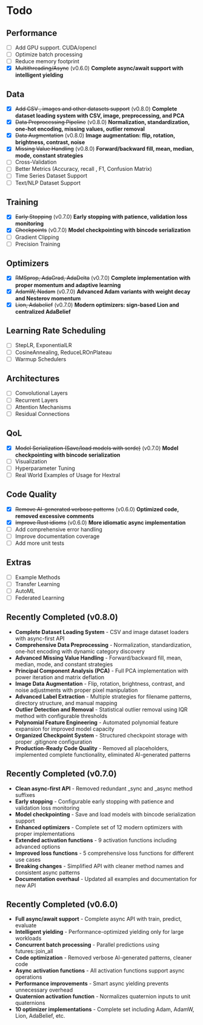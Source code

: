 # Todo

## Performance
- [ ] Add GPU support. CUDA/opencl
- [ ] Optimize batch processing
- [ ] Reduce memory footprint
- [x] ~~Multithreading/Async~~ (v0.6.0) **Complete async/await support with intelligent yielding**

## Data
- [x] ~~Add CSV , images and other datasets support~~ (v0.8.0) **Complete dataset loading system with CSV, image, preprocessing, and PCA**
- [x] ~~Data Preprocessing Pipeline~~ (v0.8.0) **Normalization, standardization, one-hot encoding, missing values, outlier removal**
- [x] ~~Data Augmentation~~ (v0.8.0) **Image augmentation: flip, rotation, brightness, contrast, noise**
- [x] ~~Missing Value Handling~~ (v0.8.0) **Forward/backward fill, mean, median, mode, constant strategies**
- [ ] Cross-Validation
- [ ] Better Metrics (Accuracy, recall , F1, Confusion Matrix)
- [ ] Time Series Dataset Support
- [ ] Text/NLP Dataset Support

## Training
- [x] ~~Early Stopping~~ (v0.7.0) **Early stopping with patience, validation loss monitoring**
- [x] ~~Checkpoints~~ (v0.7.0) **Model checkpointing with bincode serialization**
- [ ] Gradient Clipping
- [ ] Precision Training

## Optimizers
- [x] ~~RMSprop, AdaGrad, AdaDelta~~ (v0.7.0) **Complete implementation with proper momentum and adaptive learning**
- [x] ~~AdamW, Nadam~~ (v0.7.0) **Advanced Adam variants with weight decay and Nesterov momentum**
- [x] ~~Lion, Adabelief~~ (v0.7.0) **Modern optimizers: sign-based Lion and centralized AdaBelief**

## Learning Rate Scheduling
- [ ] StepLR, ExponentialLR
- [ ] CosineAnnealing, ReduceLROnPlateau
- [ ] Warmup Schedulers

## Architectures
- [ ] Convolutional Layers
- [ ] Recurrent Layers
- [ ] Attention Mechanisms
- [ ] Residual Connections

## QoL
- [x] ~~Model Serialization (Save/load models with serde)~~ (v0.7.0) **Model checkpointing with bincode serialization**
- [ ] Visualization
- [ ] Hyperparameter Tuning
- [ ] Real World Examples of Usage for Hextral

## Code Quality
- [x] ~~Remove AI-generated verbose patterns~~ (v0.6.0)  **Optimized code, removed excessive comments**
- [x] ~~Improve Rust idioms~~ (v0.6.0) **More idiomatic async implementation**
- [ ] Add comprehensive error handling
- [ ] Improve documentation coverage
- [ ] Add more unit tests

## Extras
- [ ] Example Methods
- [ ] Transfer Learning
- [ ] AutoML
- [ ] Federated Learning

## Recently Completed (v0.8.0)
- **Complete Dataset Loading System** - CSV and image dataset loaders with async-first API
- **Comprehensive Data Preprocessing** - Normalization, standardization, one-hot encoding with dynamic category discovery
- **Advanced Missing Value Handling** - Forward/backward fill, mean, median, mode, and constant strategies
- **Principal Component Analysis (PCA)** - Full PCA implementation with power iteration and matrix deflation
- **Image Data Augmentation** - Flip, rotation, brightness, contrast, and noise adjustments with proper pixel manipulation
- **Advanced Label Extraction** - Multiple strategies for filename patterns, directory structure, and manual mapping
- **Outlier Detection and Removal** - Statistical outlier removal using IQR method with configurable thresholds
- **Polynomial Feature Engineering** - Automated polynomial feature expansion for improved model capacity
- **Organized Checkpoint System** - Structured checkpoint storage with proper .gitignore configuration
- **Production-Ready Code Quality** - Removed all placeholders, implemented complete functionality, eliminated AI-generated patterns

## Recently Completed (v0.7.0)
- **Clean async-first API** - Removed redundant _sync and _async method suffixes
- **Early stopping** - Configurable early stopping with patience and validation loss monitoring
- **Model checkpointing** - Save and load models with bincode serialization support
- **Enhanced optimizers** - Complete set of 12 modern optimizers with proper implementations
- **Extended activation functions** - 9 activation functions including advanced options
- **Improved loss functions** - 5 comprehensive loss functions for different use cases
- **Breaking changes** - Simplified API with cleaner method names and consistent async patterns
- **Documentation overhaul** - Updated all examples and documentation for new API

## Recently Completed (v0.6.0)
- **Full async/await support** - Complete async API with train, predict, evaluate
- **Intelligent yielding** - Performance-optimized yielding only for large workloads
- **Concurrent batch processing** - Parallel predictions using futures::join_all
- **Code optimization** - Removed verbose AI-generated patterns, cleaner code
- **Async activation functions** - All activation functions support async operations
- **Performance improvements** - Smart async yielding prevents unnecessary overhead
- **Quaternion activation function** - Normalizes quaternion inputs to unit quaternions
- **10 optimizer implementations** - Complete set including Adam, AdamW, Lion, AdaBelief, etc.
